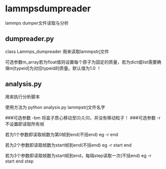 # lammpsdumpreader
lammps dumper文件读取与分析
## dumpreader.py 
class Lammps_dumpreader 用来读取lammpstrj文件 

可选参数m_array若为float值则设置每个原子为固定的质量，若为dict或list需要确保m[typeid]为对应typeid的质量。默认值为1.0 ！
## analysis.py
用来执行分析脚本

使用方法为 python analysis.py lammpstrj文件名字

###可选参数 -bm 
将盒子质心移动至[0,0,0]，并没有移动粒子！
###可选参数 -r 
不设置即读取所有帧

若为1个参数即读取帧数为第0帧到end(不括end) eg -r end

若为2个参数即读取帧数为start帧到end(不括end) eg -r start end

若为3个参数即读取帧数为start帧到end，每隔step读取一次(不括end) eg -r start end step
